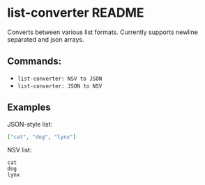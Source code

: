 # list-converter README

Converts between various list formats. Currently supports newline separated and json arrays.

## Commands: 

- `list-converter: NSV to JSON`
- `list-converter: JSON to NSV`

## Examples

JSON-style list:

```json
["cat", "dog", "lynx"]
```

NSV list:

```
cat
dog
lynx
```